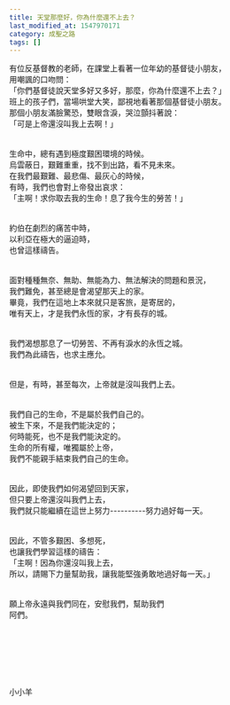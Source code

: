 ```yaml
---
title: 天堂那麼好，你為什麼還不上去？
last_modified_at: 1547970171
category: 成聖之路
tags: []
---
```


有位反基督教的老師，在課堂上看著一位年幼的基督徒小朋友，<br>用嘲諷的口吻問：<br>「你們基督徒說天堂多好又多好，那麼，你為什麼還不上去？」<br>班上的孩子們，當場哄堂大笑，鄙視地看著那個基督徒小朋友。<br>那個小朋友滿臉驚恐，雙眼含淚，哭泣顫抖著說：<br>「可是上帝還沒叫我上去啊！」<br><!--more--><br><br>生命中，總有遇到極度艱困環境的時候。<br>烏雲蔽日，艱難重重，找不到出路，看不見未來。<br>在我們最艱難、最悲傷、最灰心的時候，<br>有時，我們也會對上帝發出哀求：<br>「主啊！求你取去我的生命！息了我今生的勞苦！」<br><br><br>約伯在劇烈的痛苦中時，<br>以利亞在極大的逼迫時，<br>也曾這樣禱告。<br><br><br>面對種種無奈、無助、無能為力、無法解決的問題和景況，<br>我們難免，甚至總是會渴望那天上的家。<br>畢竟，我們在這地上本來就只是客旅，是寄居的，<br>唯有天上，才是我們永恆的家，才有長存的城。<br><br><br>我們渴想那息了一切勞苦、不再有淚水的永恆之城。<br>我們為此禱告，也求主應允。<br><br><br>但是，有時，甚至每次，上帝就是沒叫我們上去。<br><br><br>我們自己的生命，不是屬於我們自己的。<br>被生下來，不是我們能決定的；<br>何時能死，也不是我們能決定的。<br>生命的所有權，唯獨屬於上帝，<br>我們不能親手結束我們自己的生命。<br><br><br>因此，即使我們如何渴望回到天家，<br>但只要上帝還沒叫我們上去，<br>我們就只能繼續在這世上努力----------努力過好每一天。<br><br><br>因此，不管多艱困、多想死，<br>也讓我們學習這樣的禱告：<br>「主啊！因為你還沒叫我上去，<br>所以，請賜下力量幫助我，讓我能堅強勇敢地過好每一天。」<br><br><br>願上帝永遠與我們同在，安慰我們，幫助我們<br>阿們。<br><br><br><br><br><br><br><br>小小羊<br><br><br><br>
